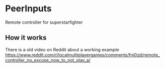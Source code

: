 # PeerInputs
Remote controller for superstarfighter 

## How it works

There is a old video on Reddit about a working example
https://www.reddit.com/r/localmultiplayergames/comments/fni0zd/remote_controller_no_excuse_now_to_not_play_a/
